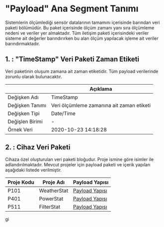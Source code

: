 # "Payload" Ana Segment Tanımı

Sistemlerin ölçümlediği sensör datalarının tamamını içerisinde barından veri paketi bölümüdür. Bu paket içerisinde ölçüm zamanı yanı sıra ölçümleme nedeni ve veriler yer almaktadır. Tüm iletişim paketi içerisindeki veriler sisteme ait değerler barındırırken bu alan ölçüm yapılacak işleme ait veriler barındırmaktadır.

## 1. : "TimeStamp" Veri Paketi Zaman Etiketi

Veri paketinin oluşum zamana ait zaman etiketidir. Tüm payload verilerinde zorunlu olarak bulunacaktır.

|                 | Açıklama                                             |
|-----------------|------------------------------------------------------|
| Değişken Adı    | TimeStamp                                            |
| Değişken Tanımı | Veri ölçümleme zamanına ait zaman etiketi            |
| Değişken Tipi   | Date/Time                                            |
| Değişlen Birimi | -                                                    |
| Örnek Veri      | 2020-10-23  14:18:28                                 |

## 2. : Cihaz Veri Paketi 

Cihaza özel oluşturulan veri paketi bloğudur. Proje ismine göre isimler ile adlandırılmaktadır.  Mevcut projeler için payload paketi ve içerik yapıları aşağıdaki listede verilmiştir.

| Proje Kodu | Proje Adı   | Payload Yapısı                             |
|------------|-------------|--------------------------------------------|
| P101       | WeatherStat | [Payload Yapısı](../WeatherStat/Readme.md) |
| P401       | PowerStat   | [Payload Yapısı](../PowerStat/Readme.md)   |
| P511       | FilterStat  | [Payload Yapısı](../) |
gi
